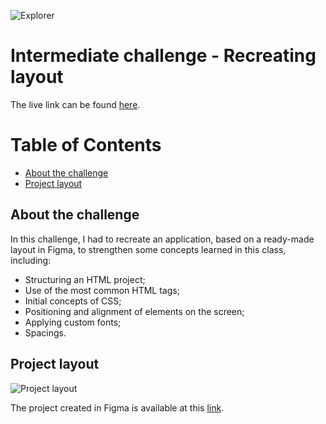 ![Explorer](https://efficient-sloth-d85.notion.site/image/https%3A%2F%2Fs3-us-west-2.amazonaws.com%2Fsecure.notion-static.com%2F74dec54c-b44a-4c7e-adbd-f8a069b98b7b%2FCapa_Notion_-_Explorer.png?table=block&id=19dfbff7-b19c-47c5-9a28-6afa37d42543&spaceId=08f749ff-d06d-49a8-a488-9846e081b224&width=2000&userId=&cache=v2)

# Intermediate challenge - Recreating layout

The live link can be found <a href="https://emidiovaleretto.github.io/rocketseat-challenge-01/" target="_blank" rel="noopener">here</a>.

# Table of Contents

- [About the challenge](#about-the-challenge)
- [Project layout](#project-layout)

## About the challenge

In this challenge, I had to recreate an application, based on a ready-made layout in Figma, to strengthen some concepts learned in this class, including:

 - Structuring an HTML project;
 - Use of the most common HTML tags;
 - Initial concepts of CSS;
 - Positioning and alignment of elements on the screen;
 - Applying custom fonts;
 - Spacings.

## Project layout

![Project layout](https://efficient-sloth-d85.notion.site/image/https%3A%2F%2Fs3-us-west-2.amazonaws.com%2Fsecure.notion-static.com%2F0a5e672c-481d-4bb7-8ee1-5017440adb21%2FUntitled.png?id=ad600035-97f2-45cb-a739-9dee0b4d53f9&table=block&spaceId=08f749ff-d06d-49a8-a488-9846e081b224&width=2000&userId=&cache=v2)

The project created in Figma is available at this [link](https://www.figma.com/file/waisYRoNzeBgIxOyrz0b2R/Projeto01-Extra/duplicate).